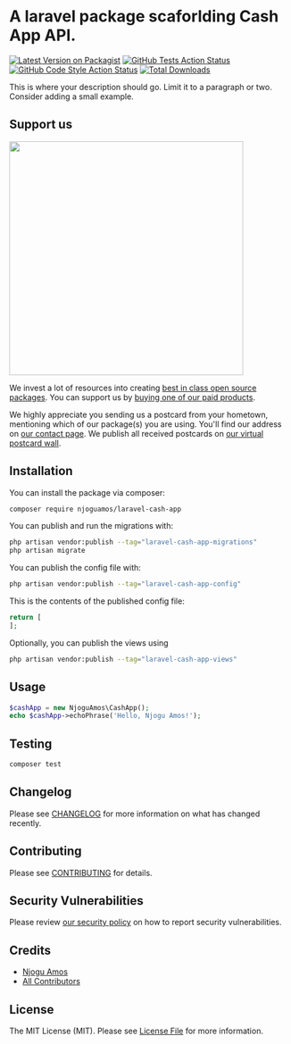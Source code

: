 # A laravel package scaforlding Cash App API.

[![Latest Version on Packagist](https://img.shields.io/packagist/v/njoguamos/laravel-cash-app.svg?style=flat-square)](https://packagist.org/packages/njoguamos/laravel-cash-app)
[![GitHub Tests Action Status](https://img.shields.io/github/actions/workflow/status/njoguamos/laravel-cash-app/run-tests.yml?branch=main&label=tests&style=flat-square)](https://github.com/njoguamos/laravel-cash-app/actions?query=workflow%3Arun-tests+branch%3Amain)
[![GitHub Code Style Action Status](https://img.shields.io/github/actions/workflow/status/njoguamos/laravel-cash-app/fix-php-code-style-issues.yml?branch=main&label=code%20style&style=flat-square)](https://github.com/njoguamos/laravel-cash-app/actions?query=workflow%3A"Fix+PHP+code+style+issues"+branch%3Amain)
[![Total Downloads](https://img.shields.io/packagist/dt/njoguamos/laravel-cash-app.svg?style=flat-square)](https://packagist.org/packages/njoguamos/laravel-cash-app)

This is where your description should go. Limit it to a paragraph or two. Consider adding a small example.

## Support us

[<img src="https://github-ads.s3.eu-central-1.amazonaws.com/laravel-cash-app.jpg?t=1" width="419px" />](https://spatie.be/github-ad-click/laravel-cash-app)

We invest a lot of resources into creating [best in class open source packages](https://spatie.be/open-source). You can support us by [buying one of our paid products](https://spatie.be/open-source/support-us).

We highly appreciate you sending us a postcard from your hometown, mentioning which of our package(s) you are using. You'll find our address on [our contact page](https://spatie.be/about-us). We publish all received postcards on [our virtual postcard wall](https://spatie.be/open-source/postcards).

## Installation

You can install the package via composer:

```bash
composer require njoguamos/laravel-cash-app
```

You can publish and run the migrations with:

```bash
php artisan vendor:publish --tag="laravel-cash-app-migrations"
php artisan migrate
```

You can publish the config file with:

```bash
php artisan vendor:publish --tag="laravel-cash-app-config"
```

This is the contents of the published config file:

```php
return [
];
```

Optionally, you can publish the views using

```bash
php artisan vendor:publish --tag="laravel-cash-app-views"
```

## Usage

```php
$cashApp = new NjoguAmos\CashApp();
echo $cashApp->echoPhrase('Hello, Njogu Amos!');
```

## Testing

```bash
composer test
```

## Changelog

Please see [CHANGELOG](CHANGELOG.md) for more information on what has changed recently.

## Contributing

Please see [CONTRIBUTING](CONTRIBUTING.md) for details.

## Security Vulnerabilities

Please review [our security policy](../../security/policy) on how to report security vulnerabilities.

## Credits

- [Njogu Amos](https://github.com/njoguamos)
- [All Contributors](../../contributors)

## License

The MIT License (MIT). Please see [License File](LICENSE.md) for more information.

